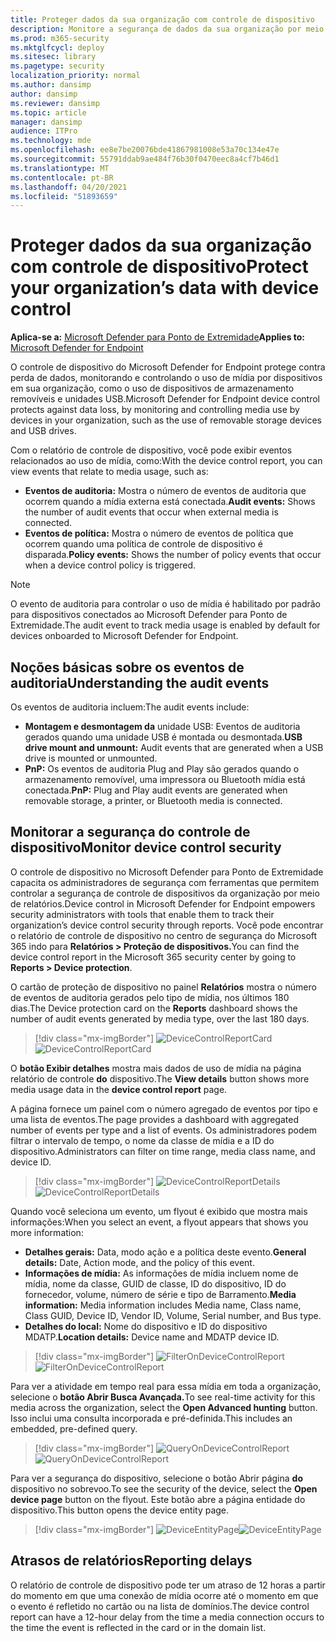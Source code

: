 ```yaml
---
title: Proteger dados da sua organização com controle de dispositivo
description: Monitore a segurança de dados da sua organização por meio de relatórios de controle de dispositivo.
ms.prod: m365-security
ms.mktglfcycl: deploy
ms.sitesec: library
ms.pagetype: security
localization_priority: normal
ms.author: dansimp
author: dansimp
ms.reviewer: dansimp
ms.topic: article
manager: dansimp
audience: ITPro
ms.technology: mde
ms.openlocfilehash: ee8e7be20076bde41867981008e53a70c134e47e
ms.sourcegitcommit: 55791ddab9ae484f76b30f0470eec8a4cf7b46d1
ms.translationtype: MT
ms.contentlocale: pt-BR
ms.lasthandoff: 04/20/2021
ms.locfileid: "51893659"
---
```

# <a name="protect-your-organizations-data-with-device-control"></a><span data-ttu-id="0f48b-103">Proteger dados da sua organização com controle de dispositivo</span><span class="sxs-lookup"><span data-stu-id="0f48b-103">Protect your organization’s data with device control</span></span>

<span data-ttu-id="0f48b-104">**Aplica-se a:** [Microsoft Defender para Ponto de Extremidade](https://go.microsoft.com/fwlink/p/?linkid=2069559)</span><span class="sxs-lookup"><span data-stu-id="0f48b-104">**Applies to:** [Microsoft Defender for Endpoint](https://go.microsoft.com/fwlink/p/?linkid=2069559)</span></span>

<span data-ttu-id="0f48b-105">O controle de dispositivo do Microsoft Defender for Endpoint protege contra perda de dados, monitorando e controlando o uso de mídia por dispositivos em sua organização, como o uso de dispositivos de armazenamento removíveis e unidades USB.</span><span class="sxs-lookup"><span data-stu-id="0f48b-105">Microsoft Defender for Endpoint device control protects against data loss, by monitoring and controlling media use by devices in your organization, such as the use of removable storage devices and USB drives.</span></span>

<span data-ttu-id="0f48b-106">Com o relatório de controle de dispositivo, você pode exibir eventos relacionados ao uso de mídia, como:</span><span class="sxs-lookup"><span data-stu-id="0f48b-106">With the device control report, you can view events that relate to media usage, such as:</span></span>

- <span data-ttu-id="0f48b-107">**Eventos de auditoria:** Mostra o número de eventos de auditoria que ocorrem quando a mídia externa está conectada.</span><span class="sxs-lookup"><span data-stu-id="0f48b-107">**Audit events:** Shows the number of audit events that occur when external media is connected.</span></span>
- <span data-ttu-id="0f48b-108">**Eventos de política:** Mostra o número de eventos de política que ocorrem quando uma política de controle de dispositivo é disparada.</span><span class="sxs-lookup"><span data-stu-id="0f48b-108">**Policy events:** Shows the number of policy events that occur when a device control policy is triggered.</span></span>

> [!NOTE]
> <span data-ttu-id="0f48b-109">O evento de auditoria para controlar o uso de mídia é habilitado por padrão para dispositivos conectados ao Microsoft Defender para Ponto de Extremidade.</span><span class="sxs-lookup"><span data-stu-id="0f48b-109">The audit event to track media usage is enabled by default for devices onboarded to Microsoft Defender for Endpoint.</span></span>

## <a name="understanding-the-audit-events"></a><span data-ttu-id="0f48b-110">Noções básicas sobre os eventos de auditoria</span><span class="sxs-lookup"><span data-stu-id="0f48b-110">Understanding the audit events</span></span>

<span data-ttu-id="0f48b-111">Os eventos de auditoria incluem:</span><span class="sxs-lookup"><span data-stu-id="0f48b-111">The audit events include:</span></span>

- <span data-ttu-id="0f48b-112">**Montagem e desmontagem da** unidade USB: Eventos de auditoria gerados quando uma unidade USB é montada ou desmontada.</span><span class="sxs-lookup"><span data-stu-id="0f48b-112">**USB drive mount and unmount:** Audit events that are generated when a USB drive is mounted or unmounted.</span></span>
- <span data-ttu-id="0f48b-113">**PnP:** Os eventos de auditoria Plug and Play são gerados quando o armazenamento removível, uma impressora ou Bluetooth mídia está conectada.</span><span class="sxs-lookup"><span data-stu-id="0f48b-113">**PnP:** Plug and Play audit events are generated when removable storage, a printer, or Bluetooth media is connected.</span></span>

## <a name="monitor-device-control-security"></a><span data-ttu-id="0f48b-114">Monitorar a segurança do controle de dispositivo</span><span class="sxs-lookup"><span data-stu-id="0f48b-114">Monitor device control security</span></span>

<span data-ttu-id="0f48b-115">O controle de dispositivo no Microsoft Defender para Ponto de Extremidade capacita os administradores de segurança com ferramentas que permitem controlar a segurança de controle de dispositivos da organização por meio de relatórios.</span><span class="sxs-lookup"><span data-stu-id="0f48b-115">Device control in Microsoft Defender for Endpoint empowers security administrators with tools that enable them to track their organization’s device control security through reports.</span></span> <span data-ttu-id="0f48b-116">Você pode encontrar o relatório de controle de dispositivo no centro de segurança do Microsoft 365 indo para **Relatórios > Proteção de dispositivos.**</span><span class="sxs-lookup"><span data-stu-id="0f48b-116">You can find the device control report in the Microsoft 365 security center by going to **Reports > Device protection**.</span></span>

<span data-ttu-id="0f48b-117">O cartão de proteção de dispositivo no painel **Relatórios** mostra o número de eventos de auditoria gerados pelo tipo de mídia, nos últimos 180 dias.</span><span class="sxs-lookup"><span data-stu-id="0f48b-117">The Device protection card on the **Reports** dashboard shows the number of audit events generated by media type, over the last 180 days.</span></span>

> [!div class="mx-imgBorder"]
> <span data-ttu-id="0f48b-118">![DeviceControlReportCard](images/devicecontrolcard.png)</span><span class="sxs-lookup"><span data-stu-id="0f48b-118">![DeviceControlReportCard](images/devicecontrolcard.png)</span></span>

<span data-ttu-id="0f48b-119">O **botão Exibir detalhes** mostra mais dados de uso de mídia na página relatório de controle **do** dispositivo.</span><span class="sxs-lookup"><span data-stu-id="0f48b-119">The **View details** button shows more media usage data in the **device control report** page.</span></span>

<span data-ttu-id="0f48b-120">A página fornece um painel com o número agregado de eventos por tipo e uma lista de eventos.</span><span class="sxs-lookup"><span data-stu-id="0f48b-120">The page provides a dashboard with aggregated number of events per type and a list of events.</span></span> <span data-ttu-id="0f48b-121">Os administradores podem filtrar o intervalo de tempo, o nome da classe de mídia e a ID do dispositivo.</span><span class="sxs-lookup"><span data-stu-id="0f48b-121">Administrators can filter on time range, media class name, and device ID.</span></span>

> [!div class="mx-imgBorder"]
> <span data-ttu-id="0f48b-122">![DeviceControlReportDetails](images/Detaileddevicecontrolreport.png)</span><span class="sxs-lookup"><span data-stu-id="0f48b-122">![DeviceControlReportDetails](images/Detaileddevicecontrolreport.png)</span></span>

<span data-ttu-id="0f48b-123">Quando você seleciona um evento, um flyout é exibido que mostra mais informações:</span><span class="sxs-lookup"><span data-stu-id="0f48b-123">When you select an event, a flyout appears that shows you more information:</span></span>

- <span data-ttu-id="0f48b-124">**Detalhes gerais:** Data, modo ação e a política deste evento.</span><span class="sxs-lookup"><span data-stu-id="0f48b-124">**General details:** Date, Action mode, and the policy of this event.</span></span>
- <span data-ttu-id="0f48b-125">**Informações de mídia:** As informações de mídia incluem nome de mídia, nome da classe, GUID de classe, ID do dispositivo, ID do fornecedor, volume, número de série e tipo de Barramento.</span><span class="sxs-lookup"><span data-stu-id="0f48b-125">**Media information:** Media information includes Media name, Class name, Class GUID, Device ID, Vendor ID, Volume, Serial number, and Bus type.</span></span>
- <span data-ttu-id="0f48b-126">**Detalhes do local:** Nome do dispositivo e ID do dispositivo MDATP.</span><span class="sxs-lookup"><span data-stu-id="0f48b-126">**Location details:** Device name and MDATP device ID.</span></span>

> [!div class="mx-imgBorder"]
> <span data-ttu-id="0f48b-127">![FilterOnDeviceControlReport](images/devicecontrolreportfilter.png)</span><span class="sxs-lookup"><span data-stu-id="0f48b-127">![FilterOnDeviceControlReport](images/devicecontrolreportfilter.png)</span></span>

<span data-ttu-id="0f48b-128">Para ver a atividade em tempo real para essa mídia em toda a organização, selecione o **botão Abrir Busca Avançada.**</span><span class="sxs-lookup"><span data-stu-id="0f48b-128">To see real-time activity for this media across the organization, select the **Open Advanced hunting** button.</span></span> <span data-ttu-id="0f48b-129">Isso inclui uma consulta incorporada e pré-definida.</span><span class="sxs-lookup"><span data-stu-id="0f48b-129">This includes an embedded, pre-defined query.</span></span>

> [!div class="mx-imgBorder"]
> <span data-ttu-id="0f48b-130">![QueryOnDeviceControlReport](images/Devicecontrolreportquery.png)</span><span class="sxs-lookup"><span data-stu-id="0f48b-130">![QueryOnDeviceControlReport](images/Devicecontrolreportquery.png)</span></span>

<span data-ttu-id="0f48b-131">Para ver a segurança do dispositivo, selecione o botão Abrir página **do** dispositivo no sobrevoo.</span><span class="sxs-lookup"><span data-stu-id="0f48b-131">To see the security of the device, select the **Open device page** button on the flyout.</span></span> <span data-ttu-id="0f48b-132">Este botão abre a página entidade do dispositivo.</span><span class="sxs-lookup"><span data-stu-id="0f48b-132">This button opens the device entity page.</span></span>

> [!div class="mx-imgBorder"]
> <span data-ttu-id="0f48b-133">![DeviceEntityPage](images/Devicesecuritypage.png)</span><span class="sxs-lookup"><span data-stu-id="0f48b-133">![DeviceEntityPage](images/Devicesecuritypage.png)</span></span>

## <a name="reporting-delays"></a><span data-ttu-id="0f48b-134">Atrasos de relatórios</span><span class="sxs-lookup"><span data-stu-id="0f48b-134">Reporting delays</span></span>

<span data-ttu-id="0f48b-135">O relatório de controle de dispositivo pode ter um atraso de 12 horas a partir do momento em que uma conexão de mídia ocorre até o momento em que o evento é refletido no cartão ou na lista de domínios.</span><span class="sxs-lookup"><span data-stu-id="0f48b-135">The device control report can have a 12-hour delay from the time a media connection occurs to the time the event is reflected in the card or in the domain list.</span></span>
